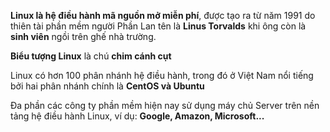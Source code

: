 **Linux là hệ điều hành mã nguồn mở miễn phí**, được tạo ra từ năm 1991 do thiên tài phần mềm người Phần Lan tên là **Linus Torvalds** khi ông còn là **sinh viên** ngồi trên ghế nhà trường.


**Biểu tượng Linux** là chú **chim cánh cụt**


Linux có hơn 100 phân nhánh hệ điều hành, trong đó ở Việt Nam nổi tiếng bởi hai phân nhánh chính là **CentOS và Ubuntu**


Đa phần các công ty phần mềm hiện nay sử dụng máy chủ Server trên nền tảng hệ điều hành Linux, ví dụ: **Google, Amazon, Microsoft...**

